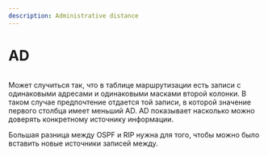 ```yaml
---
description: Administrative distance
---
```


# AD

<figure><img src=".gitbook/assets/image (43).png" alt=""><figcaption></figcaption></figure>

Может случиться так, что в таблице маршрутизации есть записи с одинаковыми адресами и одинаковыми масками второй колонки. В таком случае предпочтение отдается той записи, в которой значение первого столбца имеет меньший AD. AD показывает насколько можно доверять конкретному источнику информации.

Большая разница между OSPF и RIP нужна для того, чтобы можно было вставить новые источники записей между.

